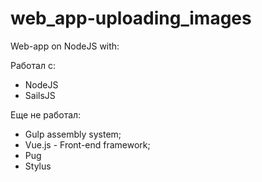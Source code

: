# web_app-uploading_images

Web-app on NodeJS with:

Работал с:
 - NodeJS
 - SailsJS

Еще не работал:
 - Gulp assembly system;
 - Vue.js - Front-end framework;
 - Pug
 - Stylus
